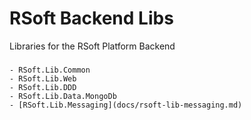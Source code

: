 # RSoft Backend Libs

Libraries for the RSoft Platform Backend

###
	- RSoft.Lib.Common
	- RSoft.Lib.Web
	- RSoft.Lib.DDD
	- RSoft.Lib.Data.MongoDb
	- [RSoft.Lib.Messaging](docs/rsoft-lib-messaging.md)
	